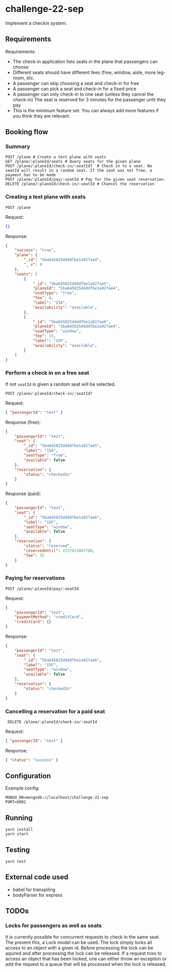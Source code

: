 # challenge-22-sep
Implement a checkin system.

## Requirements
Requirements:
- The check-in application lists seats in the plane that passengers can choose
- Different seats should have different fees (free, window, aisle, more leg-room, etc.
- A passenger can skip choosing a seat and check-in for free
- A passenger can pick a seat and check-in for a fixed price
- A passenger can only check-in to one seat (unless they cancel the check-in) The seat is reserved for 3 minutes for the passenger until they pay
- This is the minimum feature set. You can always add more features if you think they are relevant.

## Booking flow

### Summary
```
POST /plane # Create a test plane with seats
GET /plane/:planeId/seats # Query seats for the given plane
POST /plane/:planeId/check-in/:seatId?  # Check in to a seat. No seatId will result in a random seat. If the seat was not free, a payment has to be made
POST /plane/:planeId/pay/:seatId # Pay for the given seat reservation.
DELETE /plane/:planeId/check-in/:seatId # Chancel the reservation
```

### Creating a test plane with seats
```
POST /plane
```
Request: 
```json
{}
```
Response: 
```json
{
    "success": "true",
    "plane": {
        "_id": "5ba645825d4ddfbe1a927ae4",
        "__v": 0
    },
    "seats": [
        {
            "_id": "5ba645825d4ddfbe1a927ae5",
            "planeId": "5ba645825d4ddfbe1a927ae4",
            "seatType": "free",
            "fee": 0,
            "label": "15A",
            "availability": "available",
        },
        {
            "_id": "5ba645825d4ddfbe1a927ae6",
            "planeId": "5ba645825d4ddfbe1a927ae4",
            "seatType": "window",
            "fee": 15,
            "label": "15F",
            "availability": "available",
        }
    ]
}
```

### Perform a check in on a free seat

If not ```seatId``` is given a random seat will be selected.

```POST /plane/:planeId/check-in/:seatId?```

Request: 
```json
{ "passengerId": "test" }
```

Response (free):
```json
{
    "passengerId": "test",
    "seat": {
        "_id": "5ba645825d4ddfbe1a927ae5",
        "label": "15A",
        "seatType": "free",
        "available": false
    },
    "reservation": {
        "status": "checkedIn"
    }
}
```

Response (paid):
```json
{
    "passengerId": "test",
    "seat": {
        "_id": "5ba645825d4ddfbe1a927ae6",
        "label": "15F",
        "seatType": "window",
        "available": false
    },
    "reservation": {
        "status": "reserved",
        "reservedUntil": 1537623867708,
        "fee": 15
    }
}
```

### Paying for reservations
```POST /plane/:planeId/pay/:seatId```

Request:
```json
{ 
    "passengerId": "test",
    "paymentMethod": "creditCard",
    "creditCard": {} 
}
```

Response:
```json
{
    "passengerId": "test",
    "seat": {
        "_id": "5ba645825d4ddfbe1a927ae6",
        "label": "15F",
        "seatType": "window",
        "available": false
    },
    "reservation": {
        "status": "checkedIn"
    }
}
```

### Cancelling a reservation for a paid seat
``` DELETE /plane/:planeId/check-in/:seatId```

Request: 
```json
{ "passengerId": "test" }
```

Response:
```json
{ "status": "success" }
```

## Configuration
Example config:
```
MONGO_DB=mongodb://localhost/challenge-22-sep
PORT=8002
```

## Running
```
yarn install
yarn start
```

## Testing
```
yarn test
```

## External code used
- babel for transpiling
- bodyParser for express

## TODOs
### Locks for passengers as well as seats
It is currently possible for concurrent requests to check in the same seat.
The prevent this, a Lock model can be used. The lock simply locks all access to an object with a
given id. Before processing the lock can be aquired and after processing the lock can be released.
If a request tries to access an object that has been locked, one can either throw an exception
or add the request to a queue that will be processed when the lock is released.
